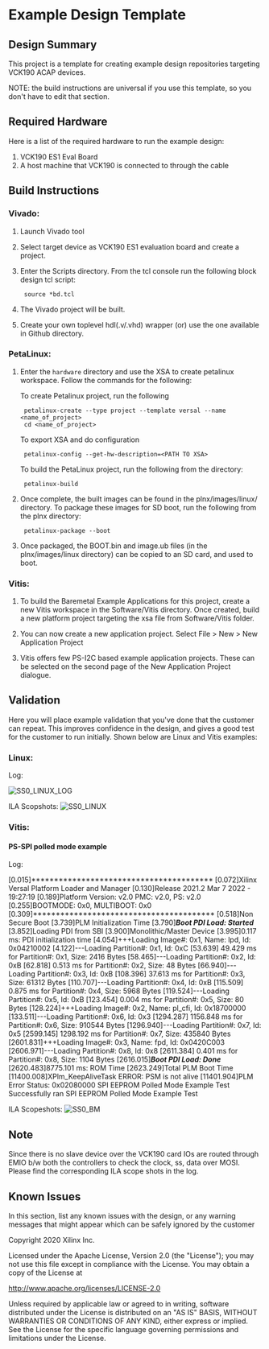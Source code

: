 # Example Design Template

## Design Summary
This project is a template for creating example design repositories targeting VCK190 ACAP devices.

NOTE: the build instructions are universal if you use this template, so you don't have to edit that section.


## Required Hardware
Here is a list of the required hardware to run the example design:

  1. VCK190 ES1 Eval Board
  1. A host machine that VCK190 is connected to through the cable

## Build Instructions
 ### Vivado:
1. Launch Vivado tool 

1. Select target device as VCK190 ES1 evaluation board and create a project.

1. Enter the Scripts directory. From the tcl console run the following block design tcl script:

		source *bd.tcl

1. The Vivado project will be built.

1. Create your own toplevel hdl(.v/.vhd) wrapper (or) use the one available in Github directory.

 ### PetaLinux:
1. Enter the `hardware` directory and use the XSA to create petalinux workspace. Follow the commands for the following:

   To create Petalinux project, run the following 
	 
		petalinux-create --type project --template versal --name <name_of_project> 
		cd <name_of_project>
	
	 To export XSA and do configuration
	    
		petalinux-config --get-hw-description=<PATH TO XSA>
   
	 To build the PetaLinux project, run the following from the directory:
		
		petalinux-build

1. Once complete, the built images can be found in the plnx/images/linux/ directory. To package these images for SD boot, run the following from the plnx directory:

		petalinux-package --boot 

1. Once packaged, the BOOT.bin and image.ub files (in the plnx/images/linux directory) can be copied to an SD card, and used to boot.

  ### Vitis:
1. To build the Baremetal Example Applications for this project, create a new Vitis workspace in the Software/Vitis directory. Once created, build a new platform project targeting the xsa file from Software/Vitis folder.

1. You can now create a new application project. Select File > New > New Application Project

1. Vitis offers few PS-I2C based example application projects. These can be selected on the second page of the New Application Project dialogue.

  ## Validation
Here you will place example validation that you've done that the customer can repeat. This improves confidence in the design, and gives a good test for the customer to run initially. Shown below are Linux and Vitis examples:

  ### Linux:

Log:

![SS0_LINUX_LOG](https://user-images.githubusercontent.com/74894579/157438774-d6b97f18-0ad1-4b97-82f5-0f2d874960f5.JPG)

ILA Scopshots:
![SS0_LINUX](https://user-images.githubusercontent.com/74894579/157438969-fdcd67e1-0837-4a9b-be1f-8d6cb9a9d376.JPG)

	
### Vitis:

       
 #### PS-SPI polled mode example

Log:

[0.015]****************************************
[0.072]Xilinx Versal Platform Loader and Manager
[0.130]Release 2021.2   Mar  7 2022  -  19:27:19
[0.189]Platform Version: v2.0 PMC: v2.0, PS: v2.0
[0.255]BOOTMODE: 0x0, MULTIBOOT: 0x0
[0.309]****************************************
[0.518]Non Secure Boot
[3.739]PLM Initialization Time
[3.790]***********Boot PDI Load: Started***********
[3.852]Loading PDI from SBI
[3.900]Monolithic/Master Device
[3.995]0.117 ms: PDI initialization time
[4.054]+++Loading Image#: 0x1, Name: lpd, Id: 0x04210002
[4.122]---Loading Partition#: 0x1, Id: 0xC
[53.639] 49.429 ms for Partition#: 0x1, Size: 2416 Bytes
[58.465]---Loading Partition#: 0x2, Id: 0xB
[62.818] 0.513 ms for Partition#: 0x2, Size: 48 Bytes
[66.940]---Loading Partition#: 0x3, Id: 0xB
[108.396] 37.613 ms for Partition#: 0x3, Size: 61312 Bytes
[110.707]---Loading Partition#: 0x4, Id: 0xB
[115.509] 0.875 ms for Partition#: 0x4, Size: 5968 Bytes
[119.524]---Loading Partition#: 0x5, Id: 0xB
[123.454] 0.004 ms for Partition#: 0x5, Size: 80 Bytes
[128.224]+++Loading Image#: 0x2, Name: pl_cfi, Id: 0x18700000
[133.511]---Loading Partition#: 0x6, Id: 0x3
[1294.287] 1156.848 ms for Partition#: 0x6, Size: 910544 Bytes
[1296.940]---Loading Partition#: 0x7, Id: 0x5
[2599.145] 1298.192 ms for Partition#: 0x7, Size: 435840 Bytes
[2601.831]+++Loading Image#: 0x3, Name: fpd, Id: 0x0420C003
[2606.971]---Loading Partition#: 0x8, Id: 0x8
[2611.384] 0.401 ms for Partition#: 0x8, Size: 1104 Bytes
[2616.015]***********Boot PDI Load: Done***********
[2620.483]8775.101 ms: ROM Time
[2623.249]Total PLM Boot Time
[11400.008]XPlm_KeepAliveTask ERROR: PSM is not alive
[11401.904]PLM Error Status: 0x02080000
SPI EEPROM Polled Mode Example Test
Successfully ran SPI EEPROM Polled Mode Example Test

ILA Scopeshots:
![SS0_BM](https://user-images.githubusercontent.com/74894579/157439090-aecb3ed8-153c-457c-b5d8-0c6d139b2399.JPG)

## Note
Since there is no slave device over the VCK190 card IOs are routed through EMIO b/w both the controllers to check the clock, ss, data over MOSI.
Please find the corresponding ILA scope shots in the log.


## Known Issues
In this section, list any known issues with the design, or any warning messages that might appear which can be safely ignored by the customer


Copyright 2020 Xilinx Inc.

Licensed under the Apache License, Version 2.0 (the "License"); you may not use this file except in compliance with the License. You may obtain a copy of the License at

http://www.apache.org/licenses/LICENSE-2.0

Unless required by applicable law or agreed to in writing, software distributed under the License is distributed on an "AS IS" BASIS, WITHOUT WARRANTIES OR CONDITIONS OF ANY KIND, either express or implied. See the License for the specific language governing permissions and limitations under the License.




